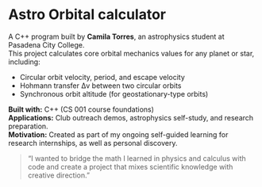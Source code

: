 # Astro Orbital calculator
A C++ program built by **Camila Torres**, an astrophysics student at Pasadena City College.  
This project calculates core orbital mechanics values for any planet or star, including:

- Circular orbit velocity, period, and escape velocity  
- Hohmann transfer Δv between two circular orbits  
- Synchronous orbit altitude (for geostationary-type orbits)  

**Built with:** C++ (CS 001 course foundations)  
**Applications:** Club outreach demos, astrophysics self-study, and research preparation.  
**Motivation:** Created as part of my ongoing self-guided learning for research internships, as well as personal discovery.

> “I wanted to bridge the math I learned in physics and calculus with code and create a project that mixes scientific knowledge with creative direction.”


